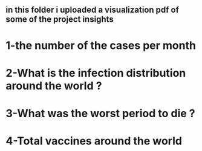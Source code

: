 ## in this folder i uploaded a visualization pdf of some of the project insights
# 1-the number of the cases per month
# 2-What is the infection distribution around the world ?
# 3-What was the worst period to die ?
# 4-Total vaccines around the world
